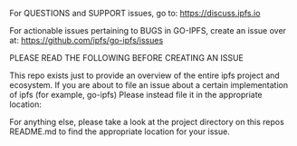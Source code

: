 For QUESTIONS and SUPPORT issues, go to:
https://discuss.ipfs.io

For actionable issues pertaining to BUGS in GO-IPFS, create an issue over at:
https://github.com/ipfs/go-ipfs/issues

PLEASE READ THE FOLLOWING BEFORE CREATING AN ISSUE

This repo exists just to provide an overview of the entire ipfs project and
ecosystem.  If you are about to file an issue about a certain implementation of
ipfs (for example, go-ipfs) Please instead file it in the appropriate location:



For anything else, please take a look at the project directory on this repos
README.md to find the appropriate location for your issue.
